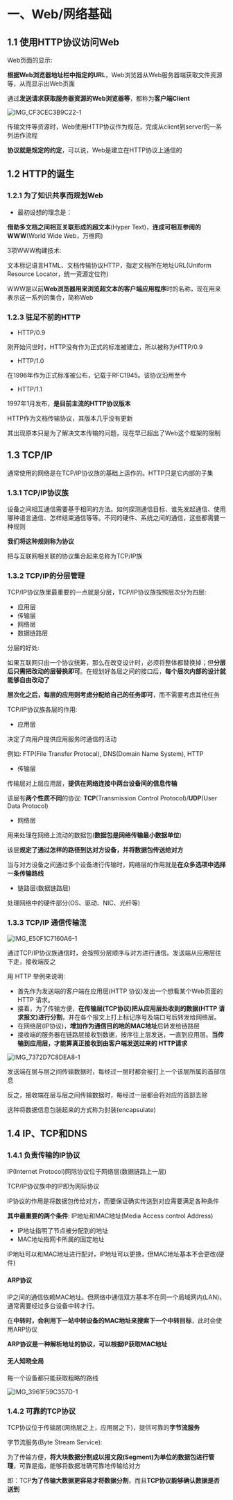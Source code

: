 # 一、Web/网络基础



## 1.1 使用HTTP协议访问Web



Web页面的显示:

**根据Web浏览器地址栏中指定的URL**，Web浏览器从Web服务器端获取文件资源等，从而显示出Web页面



通过**发送请求获取服务器资源的Web浏览器等**，都称为**客户端Client**

![IMG_CF3CEC3B9C22-1](HTTP.asset/IMG_CF3CEC3B9C22-1.jpeg)



传输文件等资源时，Web使用HTTP协议作为规范，完成从client到server的一系列运作流程

**协议就是规定的约定**，可以说，Web是建立在HTTP协议上通信的















## 1.2 HTTP的诞生



### 1.2.1 为了知识共享而规划Web

- 最初设想的理念是：

**借助多文档之间相互关联形成的超文本**(Hyper Text)，**连成可相互参阅的WWW**(World Wide Web，万维网)





3项WWW构建技术:

文本标记语言HTML、文档传输协议HTTP，指定文档所在地址URL(Uniform Resource Locator，统一资源定位符)



WWW是以前**Web浏览器用来浏览超文本的客户端应用程序**时的名称，现在用来表示这一系列的集合，简称Web











### 1.2.3 驻足不前的HTTP



- HTTP/0.9

刚开始问世时，HTTP没有作为正式的标准被建立，所以被称为HTTP/0.9



- HTTP/1.0

在1996年作为正式标准被公布，记载于RFC1945。该协议沿用至今



- HTTP/1.1

1997年1月发布，**是目前主流的HTTP协议版本**





HTTP作为文档传输协议，其版本几乎没有更新

其出现原本只是为了解决文本传输的问题，现在早已超出了Web这个框架的限制

















## 1.3 TCP/IP

通常使用的网络是在TCP/IP协议族的基础上运作的。HTTP只是它内部的子集



### 1.3.1 TCP/IP协议族

设备之间相互通信需要基于相同的方法。如何探测通信目标、谁先发起通信、使用哪种语言通信、怎样结束通信等等。不同的硬件、系统之间的通信，这些都需要一种规则

**我们将这种规则称为协议**



把与互联网相关联的协议集合起来总称为TCP/IP族





### 1.3.2 TCP/IP的分层管理



TCP/IP协议族里最重要的一点就是分层，TCP/IP协议族按照层次分为四层:

- 应用层
- 传输层
- 网络层
- 数据链路层



分层的好处:

如果互联网只由一个协议统筹，那么在改变设计时，必须将整体都替换掉；但**分层后只需把改动的层替换即可**。在规划好各层之间的接口后，**每个层次内部的设计就能够自由改动了**

**层次化之后，每层的应用则考虑分配给自己的任务即可**，而不需要考虑其他任务





TCP/IP协议族各层的作用:



- 应用层

决定了向用户提供应用服务时通信的活动

例如: FTP(File Transfer Protocal), DNS(Domain Name System), HTTP





- 传输层

传输层对上层应用层，**提供在网络连接中两台设备间的信息传输**

该层有**两个性质不同**的协议: **TCP**(Transmission Control Protocol)/**UDP**(User Data Protocol)





- 网络层

用来处理在网络上流动的数据包(**数据包是网络传输最小数据单位**)

该层**规定了通过怎样的路径到达对方设备，并将数据包传送给对方**



当与对方设备之间通过多个设备进行传输时，网络层的作用就是**在众多选项中选择一条传输路线**





- 链路层(数据链路层)

处理网络中的硬件部分(OS、驱动、NIC、光纤等)













### 1.3.3 TCP/IP 通信传输流

![IMG_E50F1C7160A6-1](HTTP.asset/IMG_E50F1C7160A6-1.jpeg)





通过TCP/IP协议族通信时，会按照分层顺序与对方进行通信。发送端从应用层往下走，接收端反之




用 HTTP 举例来说明:

- 首先作为发送端的客户端在应用层(HTTP 协议)发出一个想看某个Web页面的 HTTP 请求。
- 接着，为了传输方便，**在传输层(TCP协议)把从应用层处收到的数据(HTTP 请求报文)进行分割**，并在各个报文上打上标记序号及端口号后转发给网络层。
- 在网络层(IP协议)，**增加作为通信目的地的MAC地址**后转发给链路层
- 接收端的服务器在链路层接收到数据，按序往上层发送，一直到应用层。**当传输到应用层，才能算真正接收到由客户端发送过来的 HTTP请求**





![IMG_7372D7C8DEA8-1](HTTP.asset/IMG_7372D7C8DEA8-1.jpeg)

发送端在层与层之间传输数据时，每经过一层时都会被打上一个该层所属的首部信息

反之，接收端在层与层之间传输数据时，每经过一层都会将对应的首部去除



这种将数据信息包装起来的方式称为封装(encapsulate)













## 1.4 IP、TCP和DNS



### 1.4.1 负责传输的IP协议



IP(Internet Protocol)网际协议位于网络层(数据链路上一层)

TCP/IP协议族中的IP即为网际协议



IP协议的作用是将数据包传给对方，而要保证确实传送到对应需要满足各种条件

**其中最重要的两个条件**: IP地址和MAC地址(Media Access control Address)

- IP地址指明了节点被分配到的地址
- MAC地址指网卡所属的固定地址

IP地址可以和MAC地址进行配对，IP地址可以更换，但MAC地址基本不会更改(硬件)









#### ARP协议

IP之间的通信依赖MAC地址。但网络中通信双方基本不在同一个局域网内(LAN)，通常需要经过多台设备中转才行。

在**中转时，会利用下一站中转设备的MAC地址来搜索下一个中转目标**，此时会使用ARP协议

**ARP协议是一种解析地址的协议，可以根据IP获取MAC地址**











#### 无人知晓全局

每一个设备都只能获取粗略的路线

![IMG_3961F59C357D-1](HTTP.asset/IMG_3961F59C357D-1.jpeg)









### 1.4.2 可靠的TCP协议

TCP协议位于传输层(网络层之上，应用层之下)，提供可靠的**字节流服务**



字节流服务(Byte Stream Service):

为了传输方便，**将大块数据分割成以报文段(Segment)为单位的数据包进行管理**，可靠是指，能够将数据准确可靠地传输给对方



即：TCP**为了传输大数据更容易才将数据分割**，而且**TCP协议能够确认数据是否送到**



